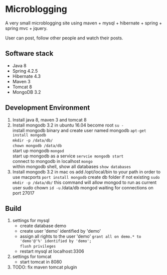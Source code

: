 # Microblogging
A very small microblogging site using maven + mysql + hibernate + spring + spring mvc + jquery.

User can post, follow other people and watch their posts.

## Software stack
* Java 8
* Spring 4.2.5
* Hibernate 4.3
* Maven 3
* Tomcat 8
* MongoDB 3.2

## Development Environment
1. Install java 8, maven 3 and tomcat 8
2. Install mongodb 3.2 in ubuntu 16.04
   become root
   `su -`<br />
   install mongodb binary and create user named mongodb
   `apt-get install mongodb`<br />
   `mkdir -p /data/db/`<br />
   `chown mongodb /data/db`<br />
   start up mongodb
   `mongod`<br />
   start up mongodb as a service
   `servcie mongodb start`<br />
   connect to mongodb in localhost
   `mongo`<br />
   within mongodb shell, show all databases
   `show databases`<br />
3. Install mongodb 3.2 in mac os
   add /opt/local/bin to your path in order to use macports
   `port install mongodb`
   create db folder if not existing
   `sudo mkdir -p /data/db/`
   this command will allow mongod to run as current user
   sudo chown `id -u` /data/db
   mongod
   waiting for connections on port 27017

## Build
1. settings for mysql
   * create database demo 
   * create user 'demo' identified by 'demo'
   * assign all rights to the user 'demo'
     `grant all on demo.* to 'demo'@'%' identified by 'demo';` <br />
     `flush privileges`
   * restart mysql at localhost:3306
2. settings for tomcat
   * start tomcat in 8080
3. TODO: fix maven tomcat plugin

